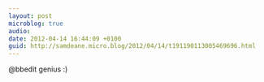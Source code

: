 ```yaml
---
layout: post
microblog: true
audio: 
date: 2012-04-14 16:44:09 +0100
guid: http://samdeane.micro.blog/2012/04/14/t191190113005469696.html
---
```

@bbedit genius :)

